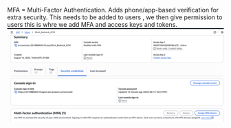 MFA = Multi-Factor Authentication. Adds phone/app-based verification for extra security.
This needs to be added to users , we then give permission to users this is whre we add MFA and access keys and tokens. 
![alt text](image-2.png)